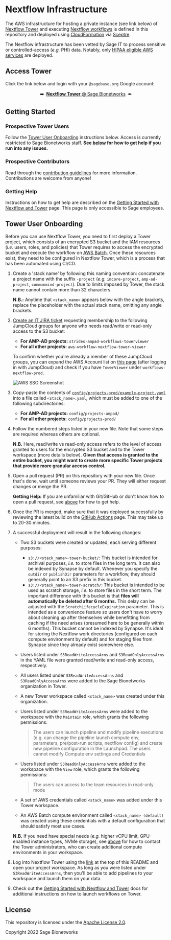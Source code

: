 # Nextflow Infrastructure

The AWS infrastructure for hosting a private instance (see link below) of [Nextflow Tower](https://tower.nf/) and executing [Nextflow workflows](https://nextflow.io/) is defined in this repository and deployed using [CloudFormation](https://aws.amazon.com/cloudformation/) via [Sceptre](https://sceptre.cloudreach.com/).

The Nextflow infrastructure has been vetted by Sage IT to process sensitive or controlled-access (_e.g._ PHI) data. Notably, only [HIPAA eligible AWS services](https://aws.amazon.com/compliance/hipaa-eligible-services-reference/) are deployed.

## Access Tower

Click the link below and login with your `@sagebase.org` Google account:

<p align="center">➡️&ensp;<a href="https://tower.sagebionetworks.org/orgs/Sage-Bionetworks/workspaces" target="_blank" rel="noopener noreferrer"><b>Nextflow Tower</b> @ Sage Bionetworks</a>&ensp;⬅️</p>

## Getting Started

### Prospective Tower Users

Follow the [Tower User Onboarding](#tower-user-onboarding) instructions below. Access is currently restricted to Sage Bionetworks staff. **See [below](#getting-help) for how to get help if you run into any issues.**

### Prospective Contributors

Read through the [contribution guidelines](CONTRIBUTING.md) for more information. Contributions are welcome from anyone!

### Getting Help

Instructions on how to get help are described on the [Getting Started with Nextflow and Tower](https://sagebionetworks.jira.com/wiki/spaces/WF/pages/2191556616/Getting+Started+with+Nextflow+and+Tower#Getting-Help) page. This page is only accessible to Sage employees.

## Tower User Onboarding

Before you can use Nextflow Tower, you need to first deploy a Tower project, which consists of an encrypted S3 bucket and the IAM resources (_i.e._ users, roles, and policies) that Tower requires to access the encrypted bucket and execute the workflow on [AWS Batch](https://help.tower.nf/21.12/compute-envs/aws-batch/). Once these resources exist, they need to be configured in Nextflow Tower, which is a process that has been automated using CI/CD.

1. Create a 'stack name' by following this naming convention: concatenate a project name with the suffix `-project` (_e.g._ `imcore-project`, `amp-ad-project`, `commonmind-project`). Due to limits imposed by Tower, the stack name cannot contain more than 32 characters.

   **N.B.:** Anytime that `<stack_name>` appears below with the angle brackets, replace the placeholder with the actual stack name, omitting any angle brackets.

2. [Create an IT JIRA ticket](https://sagebionetworks.jira.com/jira/secure/CreateIssue.jspa?issuetype=3&pid=10083) requesting membership to the following JumpCloud groups for anyone who needs read/write or read-only access to the S3 bucket:

   - **For AMP-AD projects:** `strides-ampad-workflows-towerviewer`
   - **For all other projects:** `aws-workflow-nextflow-tower-viewer`

   To confirm whether you're already a member of these JumpCloud groups, you can expand the AWS Account list on [this page](https://d-906769aa66.awsapps.com/start#/) (after logging in with JumpCloud) and check if you have `TowerViewer` under `workflows-nextflow-prod`.

   ![AWS SSO Screenshot](assets/img/aws_sso.png)

3. Copy-paste the contents of [`config/projects-prod/example-project.yaml`](config/projects-prod/example-project.yaml) into a file called `<stack_name>.yaml`, which must be added to one of the following subdirectories:

   - **For AMP-AD projects:** `config/projects-ampad/`
   - **For all other projects:** `config/projects-prod/`

4. Follow the numbered steps listed in your new file. Note that some steps are required whereas others are optional.

   **N.B.** Here, read/write vs read-only access refers to the level of access granted to users for the encrypted S3 bucket and to the Tower workspace (more details below). **Given that access is granted to the entire bucket, you might want to create more specific Tower projects that provide more granular access control.**

5. Open a pull request (PR) on this repository with your new file. Once that's done, wait until someone reviews your PR. They will either request changes or merge the PR.

   **Getting Help:** If you are unfamiliar with Git/GitHub or don't know how to open a pull request, see [above](#getting-help) for how to get help.

6. Once the PR is merged, make sure that it was deployed successfully by reviewing the latest build on the [GitHub Actions](https://github.com/Sage-Bionetworks-Workflows/aws-workflows-nextflow-infra/actions?query=event%3Apush+branch%3Amain) page. This may take up to 20-30 minutes.

7. A successful deployment will result in the following changes:

   - Two S3 buckets were created or updated, each serving different purposes:

     - `s3://<stack_name>-tower-bucket/`: This bucket is intended for archival purposes, _i.e._ to store files in the long term. It can also be indexed by Synapse by default. Whenever you specify the `outdir` or `publishDir` parameters for a workflow, they should generally point to an S3 prefix in this bucket.
     - `s3://<stack_name>-tower-scratch/`: This bucket is intended to be used as scratch storage, _i.e._ to store files in the short term. The important difference with this bucket is that **files will automatically be deleted after 6 months.** This delay can be adjusted with the `ScratchLifecycleExpiration` parameter. This is intended as a convenience feature so users don't have to worry about cleaning up after themselves while benefitting from caching if the need arises (presumed here to be generally within 6 months). This bucket cannot be indexed by Synapse. It's ideal for storing the Nextflow work directories (configured on each compute environment by default) and for staging files from Synapse since they already exist somewhere else.

   - Users listed under `S3ReadWriteAccessArns` and `S3ReadOnlyAccessArns` in the YAML file were granted read/write and read-only access, respectively.

   - All users listed under `S3ReadWriteAccessArns` and `S3ReadOnlyAccessArns` were added to the Sage Bionetworks organization in Tower.

   - A new Tower workspace called `<stack_name>` was created under this organization.

   - Users listed under `S3ReadWriteAccessArns` were added to the workspace with the `Maintain` role, which grants the following permissions:

     > The users can launch pipeline and modify pipeline executions
       (e.g. can change the pipeline launch compute env, parameters,
       pre/post-run scripts, nextflow config) and create new pipeline
       configuration in the Launchpad. The users cannot modify Compute
       env settings and Credentials

   - Users listed under `S3ReadOnlyAccessArns` were added to the workspace with the `View` role, which grants the following permissions:

     > The users can access to the team resources in read-only mode

   - A set of AWS credentials called `<stack_name>` was added under this Tower workspace.

   - An AWS Batch compute environment called `<stack_name> (default)` was created using these credentials with a default configuration that should satisfy most use cases.

   **N.B.** If you need have special needs (_e.g._ higher vCPU limit, GPU-enabled instance types, NVMe storage), see [above](#getting-help) for how to contact the Tower administrators, who can create additional compute environments in your workspace.

8. Log into Nextflow Tower using the [link](#access-tower) at the top of this README and open your project workspace. As long as you were listed under `S3ReadWriteAccessArns`, then you'll be able to add pipelines to your workspace and launch them on your data.

9.  Check out the [Getting Started with Nextflow and Tower](https://sagebionetworks.jira.com/wiki/spaces/WF/pages/2191556616/Getting+Started+with+Nextflow+and+Tower) docs for additional instructions on how to launch workflows on Tower.

## License

This repository is licensed under the [Apache License 2.0](LICENSE).

Copyright 2022 Sage Bionetworks
